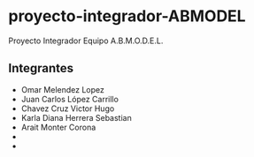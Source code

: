 # proyecto-integrador-ABMODEL

Proyecto Integrador Equipo A.B.M.O.D.E.L.

## Integrantes

- Omar Melendez Lopez
- Juan Carlos López Carrillo
- Chavez Cruz Victor Hugo
- Karla Diana Herrera Sebastian
- Arait Monter Corona
-
-
